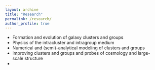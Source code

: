 ```yaml
---
layout: archive
title: "Research"
permalink: /research/
author_profile: true
---
```


* Formation and evolution of galaxy clusters and groups
* Physics of the intracluster and intragroup medium
* Numerical and (semi)-analytical modeling of clusters and groups
* Improving clusters and groups and probes of cosmology and large-scale structure
* 

